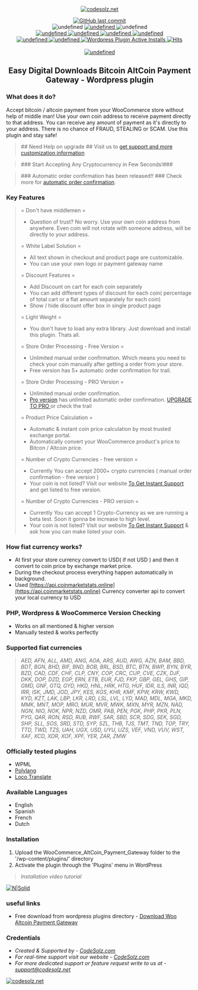 <p align="center">
    <a href="https://wordpress.org/plugins/edd-bitcoin-altcoin-payment-gateway/advanced/">
        <img src="https://ps.w.org/edd-bitcoin-altcoin-payment-gateway/assets/icon-128x128.png" alt="codesolz.net"/>
    </a>
</p>

<p align="center">
    <a href="https://wordpress.org/plugins/edd-bitcoin-altcoin-payment-gateway/advanced/">
        <img alt="GitHub last commit" src="https://img.shields.io/github/last-commit/codesolz/Easy-Digital-Downloads-Bitcoin-Altcoin-Payment-Gateway.svg">
    </a><br>
    <img alt="undefined" src="https://img.shields.io/github/last-commit/codesolz/edd-bitcoin-altcoin-payment-gateway.svg">
    <a href="https://codeclimate.com/github/codesolz/edd-bitcoin-altcoin-payment-gateway">
        <img alt="undefined" src="https://api.codeclimate.com/v1/badges/53342611d39bf5044b5f/maintainability">
    </a>
    <img alt="undefined" src="https://img.shields.io/github/languages/code-size/codesolz/Easy-Digital-Downloads-Bitcoin-Altcoin-Payment-Gateway.svg"> <br>
    <a href="https://wordpress.org/plugins/edd-bitcoin-altcoin-payment-gateway">
        <img alt="undefined" src="https://img.shields.io/wordpress/plugin/wp-version/edd-bitcoin-altcoin-payment-gateway.svg">
    </a>
    <a href="https://wordpress.org/plugins/edd-bitcoin-altcoin-payment-gateway">
        <img alt="undefined" src="https://img.shields.io/wordpress/plugin/tested/edd-bitcoin-altcoin-payment-gateway.svg">
    </a>
    <a href="https://wordpress.org/plugins/edd-bitcoin-altcoin-payment-gateway">
        <img alt="undefined" src="https://img.shields.io/wordpress/plugin/v/edd-bitcoin-altcoin-payment-gateway.svg">
    </a>
    <a href="https://wordpress.org/plugins/edd-bitcoin-altcoin-payment-gateway">
        <img alt="undefined" src="https://img.shields.io/wordpress/plugin/rating/edd-bitcoin-altcoin-payment-gateway.svg">
    </a>
    <br>
    <a href="https://wordpress.org/plugins/edd-bitcoin-altcoin-payment-gateway">
        <img alt="undefined" src="https://img.shields.io/wordpress/plugin/dm/edd-bitcoin-altcoin-payment-gateway.svg">
    </a>
    <a href="https://wordpress.org/plugins/edd-bitcoin-altcoin-payment-gateway">
        <img alt="undefined" src="https://img.shields.io/wordpress/plugin/dt/edd-bitcoin-altcoin-payment-gateway.svg">
    </a>
    <a href="https://wordpress.org/plugins/edd-bitcoin-altcoin-payment-gateway">
        <img alt="Wordpress Plugin Active Installs" src="https://img.shields.io/wordpress/plugin/installs/edd-bitcoin-altcoin-payment-gateway.svg">
    </a>
    <a href="https://wordpress.org/plugins/edd-bitcoin-altcoin-payment-gateway">
        <img src="https://hitcounter.pythonanywhere.com/count/tag.svg?url=https%3A%2F%2Fgithub.com%2FCodeSolz%2Fedd-bitcoin-altcoin-payment-gateway%2Fblob%2Fmaster%2FREADME.md" alt="Hits">
    </a>
    <br><br>
    <a href="https://codesolz.net">
        <img alt="undefined" src="https://img.shields.io/badge/Created%20By-CodeSolz-brightgreen.svg">
    </a>
</p>
<h2 align="center">Easy Digital Downloads Bitcoin AltCoin Payment Gateway - Wordpress plugin</h2>

### What does it do?

Accept bitcoin / altcoin payment from your WooCommerce store without help of middle man! Use your own coin address to receive payment directly to that address. You can receive any amount of payment as it's directly to your address. There is no chance of FRAUD, STEALING or SCAM. Use this plugin and stay safe!

<blockquote>
## Need Help on upgrade ##
Visit us to  <a target="_blank" href="https://codesolz.net/?utm_source=wordpress.org&utm_medium=README&utm_campaign=edd-bitcoin-altcoin-payment-gateway">get support and more customization information</a>
</blockquote>

<blockquote>
### Start Accepting Any Cryptocurrency in Few Seconds!###
</blockquote>

<blockquote>
### Automatic order confirmation has been released!! ###
Check more for <a target="_blank" href="https://bit.ly/2IuZ96R">automatic order confirmation</a>.
</blockquote>

### Key Features

<blockquote>
= Don't have middlemen = 
<ul>
    <li>Question of trust? No worry. Use your own coin address from anywhere. Even coin will not rotate with someone address, will be directly to your address.</li>
</ul>

= White Label Solution =

<ul>
    <li>All text shown in checkout and product page are customizable.</li>
    <li>You can use your own logo or payment gateway name</li>
</ul>

= Discount Features =

<ul>
    <li> Add Discount on cart for each coin separately</li>
    <li> You can add different types of discount for each coin( percentage of total cart or a flat amount separately for each coin)</li>
    <li> Show / hide discount offer box in single product page</li>
</ul>

= Light Weight =

<ul>
    <li> You don't have to load any extra library. Just download and install this plugin. Thats all.</li>
</ul>

= Store Order Processing - Free Version =

<ul>
    <li> Unlimited manual order confirmation. Which means you need to check your coin manually after getting a order from your store.</li>
    <li> Free version has 5+ automatic order confirmation for trail.</li>
</ul>

= Store Order Processing - PRO Version =

<ul>
    <li> Unlimited manual order confirmation.</li>
    <li> <a target="_blank" href="https://bit.ly/2IuZ96R">Pro version</a> has unlimited automatic order confirmation. <a target="_blank" href="https://bit.ly/2IuZ96R">UPGRADE TO PRO </a> or check the trail</li>
</ul>

= Product Price Calculation =

<ul>
    <li> Automatic & instant coin price calculation by most trusted exchange portal. </li>
    <li> Automatically convert your WooCommerce product's price to Bitcon / Altcoin price. </li>
</ul>

= Number of Crypto Currencies - free version =

<ul>
    <li> Currently You can accept 2000+ crypto currencies ( manual order confirmation - free version ) </li>
    <li> Your coin is not listed? Visit our website <a target="_blank" href="https://codesolz.net/?utm_source=wordpress.org&utm_medium=README&utm_campaign=edd-bitcoin-altcoin-payment-gateway">To Get Instant Support</a> and get listed to free version.</li>
</ul>

= Number of Crypto Currencies - PRO version =

<ul>
    <li> Currently You can accept 1 Crypto-Currency as we are running a beta test. Soon it gonna be increase to high level. </li>
    <li> Your coin is not listed? Visit our website <a target="_blank" href="https://codesolz.net/?utm_source=wordpress.org&utm_medium=README&utm_campaign=edd-bitcoin-altcoin-payment-gateway">To Get Instant Support</a> & ask how you can make listed your coin.</li>
</ul>

</blockquote>

### How fiat currency works?

- At first your store currency convert to USD( if not USD ) and then it convert to coin price by exchange market price.
- During the checkout process everything happen automatically in background.
- Used [https://api.coinmarketstats.online](https://api.coinmarketstats.online) Currency converter api to convert your local currency to USD

### PHP, Wordpress & WooCommerce Version Checking

- Works on all mentioned & higher version
- Manually tested & works perfectly

### Supported fiat currencies

> _AED, AFN, ALL, AMD, ANG, AOA, ARS, AUD, AWG, AZN, BAM, BBD, BDT, BGN, BHD, BIF, BND, BOB, BRL, BSD, BTC, BTN, BWP, BYN, BYR, BZD, CAD, CDF, CHF, CLP, CNY, COP, CRC, CUP, CVE, CZK, DJF, DKK, DOP, DZD, EGP, ERN, ETB, EUR, FJD, FKP, GBP, GEL, GHS, GIP, GMD, GNF, GTQ, GYD, HKD, HNL, HRK, HTG, HUF, IDR, ILS, INR, IQD, IRR, ISK, JMD, JOD, JPY, KES, KGS, KHR, KMF, KPW, KRW, KWD, KYD, KZT, LAK, LBP, LKR, LRD, LSL, LVL, LYD, MAD, MDL, MGA, MKD, MMK, MNT, MOP, MRO, MUR, MVR, MWK, MXN, MYR, MZN, NAD, NGN, NIO, NOK, NPR, NZD, OMR, PAB, PEN, PGK, PHP, PKR, PLN, PYG, QAR, RON, RSD, RUB, RWF, SAR, SBD, SCR, SDG, SEK, SGD, SHP, SLL, SOS, SRD, STD, SYP, SZL, THB, TJS, TMT, TND, TOP, TRY, TTD, TWD, TZS, UAH, UGX, USD, UYU, UZS, VEF, VND, VUV, WST, XAF, XCD, XDR, XOF, XPF, YER, ZAR, ZMW_

### Officially tested plugins

- WPML
- <a target="_blank" href="https://wordpress.org/plugins/polylang/">Polylang</a>
- <a target="_blank" href="https://wordpress.org/plugins/loco-translate/">Loco Translate</a>

### Available Languages

- English
- Spanish
- French
- Dutch

### Installation

1. Upload the WooCommerce_AltCoin_Payment_Gateway folder to the '/wp-content/plugins/' directory
2. Activate the plugin through the 'Plugins' menu in WordPress

> _Installation video tutorial_

[![N|Solid](http://img.youtube.com/vi/flzobzwIZ5w/0.jpg)](http://www.youtube.com/watch?v=flzobzwIZ5w)

### useful links

- Free download from wordpress plugins directory - [Download Woo Altcoin Payment Gateway](https://wordpress.org/plugins/edd-bitcoin-altcoin-payment-gateway/)

### Credentials

- _Created & Supported by - [CodeSolz.com](https://codesolz.com/)_
- _For real-time support visit our website - [CodeSolz.com](https://codesolz.com/)_
- _For more dedicated support or feature request write to us at - [support@codesolz.net](mailto:support@codesolz.net)_

<a href="https://codesolz.net">
  <img src="https://codesolz.net/wp-content/uploads/2016/11/logo4-hover.png" alt="codesolz.net"/>
</a>
